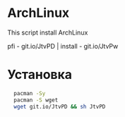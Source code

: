 # ArchLinux

This script install ArchLinux

pfi - git.io/JtvPD |
install - git.io/JtvPw

# Установка
 ```bash
   pacman -Sy
   pacman -S wget
   wget git.io/JtvPD && sh JtvPD
   ```
